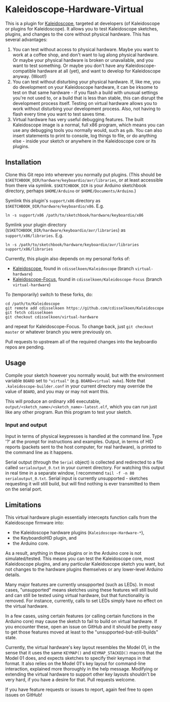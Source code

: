 # Kaleidoscope-Hardware-Virtual

This is a plugin for [Kaleidoscope][fw], targeted at developers (of Kaleidoscope
or plugins for Kaleidoscope).  It allows you to test Kaleidoscope sketches,
plugins, and changes to the core without physical hardware.  This has several
advantages:
  1. You can test without access to physical hardware.  Maybe you want to work
      at a coffee shop, and don't want to lug along physical hardware.  Or maybe
      your physical hardware is broken or unavailable, and you want to test
      something.  Or maybe you don't have any Kaleidoscope-compatible hardware
      at all (yet), and want to develop for Kaleidoscope anyway. (Woot!)
  2. You can test without disturbing your physical hardware.  If, like me, you
      do development on your Kaleidoscope hardware, it can be irksome to test
      on that same hardware - if you flash a build with unusual settings you're
      not used to, or a build that is less than stable, this can disrupt the
      development process itself.  Testing on virtual hardware allows you to work
      without disturbing your development process.
      Also, not having to flash every time you want to test saves time.
  3. Virtual hardware has very useful debugging features.  The built Kaleidoscope
      image is a normal, full x86 program, which means you can use any debugging
      tools you normally would, such as `gdb`.  You can also insert statements
      to print to console, log things to file, or do anything else - inside your
      sketch or anywhere in the Kaleidoscope core or its plugins.

## Installation

Clone this Git repo into wherever you normally put plugins.  (This should be
`$SKETCHBOOK_DIR/hardware/keyboardio/avr/libraries`, or at least accessible from there
via symlink.  `$SKETCHBOOK_DIR` is your Arduino sketchbook directory, perhaps
`$HOME/Arduino` or `$HOME/Documents/Arduino`.)

Symlink this plugin's `support/x86` directory as `$SKETCHBOOK_DIR/hardware/keyboardio/x86`.
E.g.
```
ln -s support/x86 /path/to/sketchbook/hardware/keyboardio/x86
```

Symlink your plugin directory (`$SKETCHBOOK_DIR/hardware/keyboardio/avr/libraries`) as
`support/x86/libraries`.  E.g.
```
ln -s /path/to/sketchbook/hardware/keyboardio/avr/libraries support/x86/libraries
```

Currently, this plugin also depends on my personal forks of:
* [Kaleidoscope][myKaleidoscope], found in `cdisselkoen/Kaleidoscope` (branch `virtual-hardware`)
* [Kaleidoscope-Focus][myFocus], found in `cdisselkoen/Kaleidoscope-Focus` (branch `virtual-hardware`)

To (temporarily) switch to these forks, do:
```
cd /path/to/Kaleidoscope
git remote add cdisselkoen https://github.com/cdisselkoen/Kaleidoscope
git fetch cdisselkoen
git checkout cdisselkoen/virtual-hardware
```
and repeat for Kaleidoscope-Focus.  To change back, just `git checkout master` or whatever branch you were previously on.

Pull requests to upstream all of the required changes into the keyboardio repos are pending.

## Usage

Compile your sketch however you normally would, but with the environment variable `BOARD`
set to `"virtual"` (e.g. `BOARD=virtual make`).
Note that `.kaleidoscope-builder.conf` in your current directory may override the value
of `BOARD`, and you may or may not want this.

This will produce an ordinary x86 executable, `output/<sketch_name>/<sketch_name>-latest.elf`,
which you can run just like any other program.  Run this program to test your sketch.

### Input and output

Input in terms of physical keypresses is handled at the command line.  Type '?' at the prompt
for instructions and examples.  Output, in terms of HID reports (packets sent to the host
computer, for real hardware), is printed to the command line as it happens.

Serial output (through the `Serial` object) is collected and redirected to a file called
`serialoutput_0.txt` in your current directory.  For watching this output in real time in a
separate window, I recommend `tail -f -n 80 serialoutput_0.txt`.  Serial input is currently
unsupported - sketches requesting it will still build, but will find nothing is ever
transmitted to them on the serial port.

## Limitations

This virtual hardware plugin essentially intercepts function calls from the
Kaleidoscope firmware into:
* the Kaleidoscope hardware plugins (`Kaleidoscope-Hardware-*`),
* the KeyboardioHID plugin, and
* the Arduino core.

As a result, anything in these plugins or in the Arduino core is not simulated/tested.
This means you can test the Kaleidoscope core, most Kaleidoscope plugins, and any
particular Kaleidoscope sketch you want, but not changes to the hardware plugins themselves
or any lower-level Arduino details.

Many major features are currently unsupported (such as LEDs).  In most cases,
"unsupported" means sketches using these features will still build and can still be
tested using virtual hardware, but that functionality is removed.  For instance,
currently, calls to set LEDs simply have no effect on the virtual hardware.

In a few cases, using certain features (or calling certain functions in the Arduino
core) may cause the sketch to fail to build on virtual hardware.  If you encounter
these, open an issue on GitHub and it should be pretty easy to get those features
moved at least to the "unsupported-but-still-builds" state.

Currently, the virtual hardware's key layout resembles the Model 01, in the sense
that it uses the same `KEYMAP()` and `KEYMAP_STACKED()` macros that the Model 01 does,
and expects sketches to specify their keymaps in that format.  It also relies on the
Model 01's key layout for command-line interaction, explained more thoroughly in the
help message.  Modifying or extending the virtual hardware to support other key
layouts shouldn't be very hard, if you have a desire for that.  Pull requests welcome.

If you have feature requests or issues to report, again feel free to open issues on
GitHub!

 [fw]: https://github.com/keyboardio/Kaleidoscope
 [myKaleidoscope]: https://github.com/cdisselkoen/Kaleidoscope/tree/virtual-hardware
 [myFocus]: https://github.com/cdisselkoen/Kaleidoscope-Focus/tree/virtual-hardware
